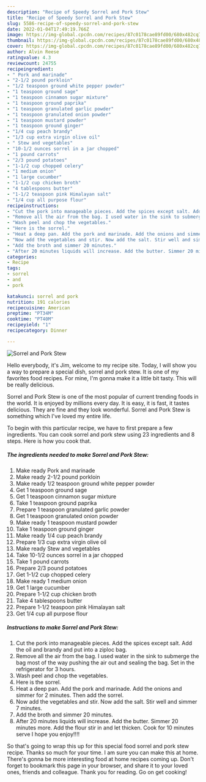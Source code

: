 ```yaml
---
description: "Recipe of Speedy Sorrel and Pork Stew"
title: "Recipe of Speedy Sorrel and Pork Stew"
slug: 5586-recipe-of-speedy-sorrel-and-pork-stew
date: 2022-01-04T17:49:19.766Z
image: https://img-global.cpcdn.com/recipes/87c0178cae89fd00/680x482cq70/sorrel-and-pork-stew-recipe-main-photo.jpg
thumbnail: https://img-global.cpcdn.com/recipes/87c0178cae89fd00/680x482cq70/sorrel-and-pork-stew-recipe-main-photo.jpg
cover: https://img-global.cpcdn.com/recipes/87c0178cae89fd00/680x482cq70/sorrel-and-pork-stew-recipe-main-photo.jpg
author: Alvin Reese
ratingvalue: 4.3
reviewcount: 24755
recipeingredient:
- " Pork and marinade"
- "2-1/2 pound porkloin"
- "1/2 teaspoon ground white pepper powder"
- "1 teaspoon ground sage"
- "1 teaspoon cinnamon sugar mixture"
- "1 teaspoon ground paprika"
- "1 teaspoon granulated garlic powder"
- "1 teaspoon granulated onion powder"
- "1 teaspoon mustard powder"
- "1 teaspoon ground ginger"
- "1/4 cup peach brandy"
- "1/3 cup extra virgin olive oil"
- " Stew and vegetables"
- "10-1/2 ounces sorrel in a jar chopped"
- "1 pound carrots"
- "2/3 pound potatoes"
- "1-1/2 cup chopped celery"
- "1 medium onion"
- "1 large cucumber"
- "1-1/2 cup chicken broth"
- "4 tablespoons butter"
- "1-1/2 teaspoon pink Himalayan salt"
- "1/4 cup all purpose flour"
recipeinstructions:
- "Cut the pork into manageable pieces. Add the spices except salt. Add the oil and brandy and put into a ziploc bag."
- "Remove all the air from the bag. I used water in the sink to submerge the bag most of the way pushing the air out and sealing the bag. Set in the refrigerator for 3 hours."
- "Wash peel and chop the vegetables."
- "Here is the sorrel."
- "Heat a deep pan. Add the pork and marinade. Add the onions and simmer for 2 minutes. Then add the sorrel."
- "Now add the vegetables and stir. Now add the salt. Stir well and simmer 7 minutes."
- "Add the broth and simmer 20 minutes."
- "After 20 minutes liquids will increase. Add the butter. Simmer 20 minutes more. Add the flour stir in and let thicken. Cook for 10 minutes serve I hope you enjoy!!!!"
categories:
- Recipe
tags:
- sorrel
- and
- pork

katakunci: sorrel and pork 
nutrition: 191 calories
recipecuisine: American
preptime: "PT34M"
cooktime: "PT40M"
recipeyield: "1"
recipecategory: Dinner

---
```



![Sorrel and Pork Stew](https://img-global.cpcdn.com/recipes/87c0178cae89fd00/680x482cq70/sorrel-and-pork-stew-recipe-main-photo.jpg)

Hello everybody, it's Jim, welcome to my recipe site. Today, I will show you a way to prepare a special dish, sorrel and pork stew. It is one of my favorites food recipes. For mine, I'm gonna make it a little bit tasty. This will be really delicious.



Sorrel and Pork Stew is one of the most popular of current trending foods in the world. It is enjoyed by millions every day. It is easy, it is fast, it tastes delicious. They are fine and they look wonderful. Sorrel and Pork Stew is something which I've loved my entire life.


To begin with this particular recipe, we have to first prepare a few ingredients. You can cook sorrel and pork stew using 23 ingredients and 8 steps. Here is how you cook that.

<!--inarticleads1-->

##### The ingredients needed to make Sorrel and Pork Stew:

1. Make ready  Pork and marinade
1. Make ready 2-1/2 pound porkloin
1. Make ready 1/2 teaspoon ground white pepper powder
1. Get 1 teaspoon ground sage
1. Get 1 teaspoon cinnamon sugar mixture
1. Take 1 teaspoon ground paprika
1. Prepare 1 teaspoon granulated garlic powder
1. Get 1 teaspoon granulated onion powder
1. Make ready 1 teaspoon mustard powder
1. Take 1 teaspoon ground ginger
1. Make ready 1/4 cup peach brandy
1. Prepare 1/3 cup extra virgin olive oil
1. Make ready  Stew and vegetables
1. Take 10-1/2 ounces sorrel in a jar chopped
1. Take 1 pound carrots
1. Prepare 2/3 pound potatoes
1. Get 1-1/2 cup chopped celery
1. Make ready 1 medium onion
1. Get 1 large cucumber
1. Prepare 1-1/2 cup chicken broth
1. Take 4 tablespoons butter
1. Prepare 1-1/2 teaspoon pink Himalayan salt
1. Get 1/4 cup all purpose flour




<!--inarticleads2-->

##### Instructions to make Sorrel and Pork Stew:

1. Cut the pork into manageable pieces. Add the spices except salt. Add the oil and brandy and put into a ziploc bag.
1. Remove all the air from the bag. I used water in the sink to submerge the bag most of the way pushing the air out and sealing the bag. Set in the refrigerator for 3 hours.
1. Wash peel and chop the vegetables.
1. Here is the sorrel.
1. Heat a deep pan. Add the pork and marinade. Add the onions and simmer for 2 minutes. Then add the sorrel.
1. Now add the vegetables and stir. Now add the salt. Stir well and simmer 7 minutes.
1. Add the broth and simmer 20 minutes.
1. After 20 minutes liquids will increase. Add the butter. Simmer 20 minutes more. Add the flour stir in and let thicken. Cook for 10 minutes serve I hope you enjoy!!!!




So that's going to wrap this up for this special food sorrel and pork stew recipe. Thanks so much for your time. I am sure you can make this at home. There's gonna be more interesting food at home recipes coming up. Don't forget to bookmark this page in your browser, and share it to your loved ones, friends and colleague. Thank you for reading. Go on get cooking!
